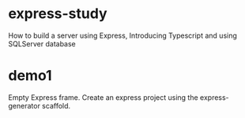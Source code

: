 # express-study

How to build a server using Express, Introducing Typescript and using SQLServer database

# demo1

Empty Express frame.
Create an express project using the express-generator scaffold.
